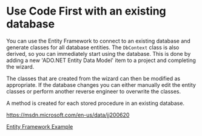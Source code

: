 # Use Code First with an existing database

You can use the Entity Framework to connect to an existing database and generate classes for all database entities. The `DbContext` class is also derived, so you can immediately start using the database. This is done by adding a new 'ADO.NET Entity Data Model' item to a project and completing the wizard.

The classes that are created from the wizard can then be modified as appropriate. If the database changes you can either manually edit the entity classes or perform another reverse engineer to overwrite the classes.

A method is created for each stored procedure in an existing database. 

https://msdn.microsoft.com/en-us/data/jj200620

[Entity Framework Example](../media/EntityFrameworkCodeFirstExistingDatabase.zip)
<!--stackedit_data:
eyJoaXN0b3J5IjpbMTQyMTA2Mzc1OSwtNjk0NDk1NzkyXX0=
-->